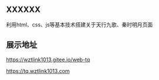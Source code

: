 ## XXXXXX

利用html、css、js等基本技术搭建关于天行九歌、秦时明月页面

## 展示地址

https://wztlink1013.gitee.io/web-tq

https://tq.wztlink1013.com







